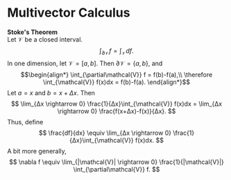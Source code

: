 # Multivector Calculus

**Stoke's Theorem**  
Let $\mathcal{V}$ be a closed interval.
$$
	\int_{\partial\mathcal{V}} f = \int_{\mathcal{V}} df.
$$
In one dimension, let $\mathcal{V} = [a,b]$.
Then $\partial\mathcal{V} = \{a,b\}$,
and
$$\begin{align*}
	\int_{\partial\mathcal{V}} f = f(b)-f(a),\\
	\therefore \int_{\mathcal{V}} f(x)dx = f(b)-f(a).
\end{align*}$$
Let $a = x$ and $b = x+Δx$.
Then
$$
\lim_{Δx \rightarrow 0} \frac{1}{Δx}\int_{\mathcal{V}} f(x)dx = \lim_{Δx \rightarrow 0} \frac{f(x+Δx)-f(x)}{Δx}.
$$
Thus, define
$$
\frac{df}{dx} \equiv \lim_{Δx \rightarrow 0} \frac{1}{Δx}\int_{\mathcal{V}} f(x)dx.
$$
A bit more generally,
$$
	\nabla f \equiv \lim_{|\mathcal{V}| \rightarrow 0} \frac{1}{|\mathcal{V}|} \int_{\partial\mathcal{V}} f.
$$

